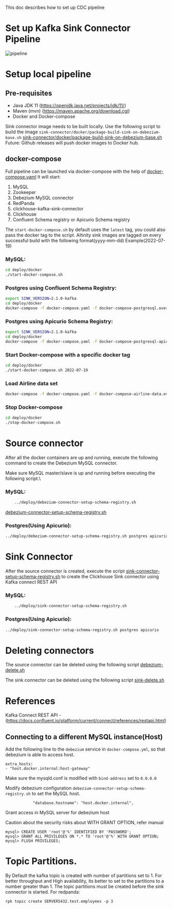 This doc describes how to set up CDC pipeline

# Set up Kafka Sink Connector Pipeline

![pipeline](img/pipeline.png)

# Setup local pipeline

## Pre-requisites
- Java JDK 11 (https://openjdk.java.net/projects/jdk/11/)
- Maven (mvn) (https://maven.apache.org/download.cgi)
- Docker and Docker-compose

Sink connector image needs to be built locally.
Use the following script to build the image
`sink-connector/docker/package-build-sink-on-debezium-base.sh`
[sink-connector/docker/package-build-sink-on-debezium-base.sh](../sink-connector/docker/package-build-sink-on-debezium-base.sh)
Future: Github releases will push docker images to Docker hub.

## docker-compose
Full pipeline can be launched via docker-compose with the help of [docker-compose.yaml][docker-compose.yaml]
It will start:
1. MySQL
2. Zookeeper
3. Debezium MySQL connector
4. RedPanda
5. clickhouse-kafka-sink-connector
6. Clickhouse
7. Confluent Schema registry or Apicurio Schema registry

The `start-docker-compose.sh` by default uses the `latest` tag, you could also pass the docker tag to the script.
Altinity sink images are tagged on every successful build with the following format(yyyy-mm-dd) Example(2022-07-19)

### MySQL:
```bash
cd deploy/docker
./start-docker-compose.sh 
```

### Postgres using Confluent Schema Registry:
```bash
export SINK_VERSION=2.1.0-kafka
cd deploy/docker
docker-compose -f docker-compose.yaml -f docker-compose-postgresql.override.yaml up
```

### Postgres using Apicurio Schema Registry:
```bash
export SINK_VERSION=2.1.0-kafka
cd deploy/docker
docker-compose -f docker-compose.yaml -f docker-compose-postgresql-apicurio-schema-registry.override.yaml up
```

### Start Docker-compose with a specific docker tag
```bash
cd deploy/docker
./start-docker-compose.sh 2022-07-19
```

### Load Airline data set
```bash
docker-compose -f docker-compose.yaml -f docker-compose-airline-data.override.yaml up
```
### Stop Docker-compose
```bash
cd deploy/docker
./stop-docker-compose.sh
```
# Source connector
After all the docker containers are up and running, execute the following command
to create the Debezium MySQL connector.

Make sure MySQL master/slave is up and running before executing the following script.\

### MySQL:
```bash
    ../deploy/debezium-connector-setup-schema-registry.sh
```
[debezium-connector-setup-schema-registry.sh](../deploy/debezium-connector-setup-schema-registry.sh)

### Postgres(Using Apicurio):
```bash
../deploy/debezium-connector-setup-schema-registry.sh postgres apicurio
```

# Sink Connector
After the source connector is created, 
execute the script [sink-connector-setup-schema-registry.sh](../deploy/sink-connector-setup-schema-registry.sh)
to create the Clickhouse Sink connector using Kafka connect REST API

### MySQL:
```bash
    ../deploy/sink-connector-setup-schema-registry.sh
```
### Postgres(Using Apicurio):
```bash
../deploy/sink-connector-setup-schema-registry.sh postgres apicurio
```

# Deleting connectors
The source connector can be deleted using the following script
[debezium-delete.sh](../deploy/debezium-delete.sh)

The sink connector can be deleted using the following script
[sink-delete.sh](../deploy/sink-delete.sh)

# References
Kafka Connect REST API - (https://docs.confluent.io/platform/current/connect/references/restapi.html)

[docker-compose.yaml]: ../sink-connector/deploy/docker/docker-compose-apicurio-schema-registry.override.yaml
[Dockerfile]: ../sink-connector/docker/Dockerfile-sink-on-debezium-base-image

## Connecting to a different MySQL instance(Host)

Add the following line to the `debezium` service in `docker-compose.yml`,
so that debezium is able to access host.
```
extra_hosts:
- "host.docker.internal:host-gateway"
```
Make sure the mysqld.conf is modified with `bind-address` set to `0.0.0.0`

Modify debezium configuration `debezium-connector-setup-schema-registry.sh` 
to set the MySQL host.
```
            "database.hostname": "host.docker.internal",
```

Grant access in MySQL server for debezium host

Caution about the security risks about WITH GRANT OPTION, refer manual
```
mysql> CREATE USER 'root'@'%' IDENTIFIED BY 'PASSWORD';
mysql> GRANT ALL PRIVILEGES ON *.* TO 'root'@'%' WITH GRANT OPTION;
mysql> FLUSH PRIVILEGES;
```
# Topic Partitions.
By Default the kafka topic is created with number of partitions set to 1.
For better throughput and High availability, its better to set to the partitions
to a number greater than 1.
The topic partitions must be created before the sink connector is started.
For redpanda:
```
rpk topic create SERVER5432.test.employees -p 3
```
